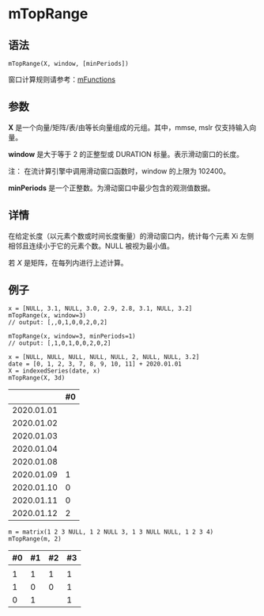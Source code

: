 # mTopRange

## 语法

`mTopRange(X, window, [minPeriods])`

窗口计算规则请参考：[mFunctions](../themes/mFunctions.html)

## 参数

**X** 是一个向量/矩阵/表/由等长向量组成的元组。其中，mmse, mslr 仅支持输入向量。

**window** 是大于等于 2 的正整型或 DURATION 标量。表示滑动窗口的长度。

注： 在流计算引擎中调用滑动窗口函数时，window 的上限为 102400。

**minPeriods** 是一个正整数。为滑动窗口中最少包含的观测值数据。

## 详情

在给定长度（以元素个数或时间长度衡量）的滑动窗口内，统计每个元素 Xi 左侧相邻且连续小于它的元素个数。NULL 被视为最小值。

若 *X* 是矩阵，在每列内进行上述计算。

## 例子

```
x = [NULL, 3.1, NULL, 3.0, 2.9, 2.8, 3.1, NULL, 3.2]
mTopRange(x, window=3)
// output: [,,0,1,0,0,2,0,2]

mTopRange(x, window=3, minPeriods=1)
// output: [,1,0,1,0,0,2,0,2]

x = [NULL, NULL, NULL, NULL, NULL, 2, NULL, NULL, 3.2]
date = [0, 1, 2, 3, 7, 8, 9, 10, 11] + 2020.01.01
X = indexedSeries(date, x)
mTopRange(X, 3d)
```

|  | #0 |
| --- | --- |
| 2020.01.01 |  |
| 2020.01.02 |  |
| 2020.01.03 |  |
| 2020.01.04 |  |
| 2020.01.08 |  |
| 2020.01.09 | 1 |
| 2020.01.10 | 0 |
| 2020.01.11 | 0 |
| 2020.01.12 | 2 |

```
m = matrix(1 2 3 NULL, 1 2 NULL 3, 1 3 NULL NULL, 1 2 3 4)
mTopRange(m, 2)
```

| #0 | #1 | #2 | #3 |
| --- | --- | --- | --- |
|  |  |  |  |
| 1 | 1 | 1 | 1 |
| 1 | 0 | 0 | 1 |
| 0 | 1 |  | 1 |

